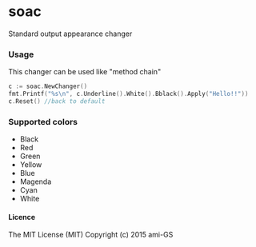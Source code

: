 # soac
Standard output appearance changer


### Usage
This changer can be used like "method chain"

```go
c := soac.NewChanger()
fmt.Printf("%s\n", c.Underline().White().Bblack().Apply("Hello!!"))
c.Reset() //back to default
```

### Supported colors
* Black
* Red
* Green
* Yellow
* Blue
* Magenda
* Cyan
* White



#### Licence
The MIT License (MIT) Copyright (c) 2015 ami-GS
